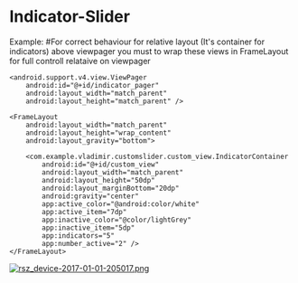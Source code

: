# Indicator-Slider


Example:
#For correct behaviour for relative layout (It's container for indicators) above viewpager you must to wrap these views in FrameLayout for full controll relataive on viewpager


<FrameLayout 
    android:layout_width="match_parent"
    android:layout_height="wrap_content">

    <android.support.v4.view.ViewPager
        android:id="@+id/indicator_pager"
        android:layout_width="match_parent"
        android:layout_height="match_parent" />

    <FrameLayout
        android:layout_width="match_parent"
        android:layout_height="wrap_content"
        android:layout_gravity="bottom">

        <com.example.vladimir.customslider.custom_view.IndicatorContainer
            android:id="@+id/custom_view"
            android:layout_width="match_parent"
            android:layout_height="50dp"
            android:layout_marginBottom="20dp"
            android:gravity="center"
            app:active_color="@android:color/white"
            app:active_item="7dp"
            app:inactive_color="@color/lightGrey"
            app:inactive_item="5dp"
            app:indicators="5"
            app:number_active="2" />
    </FrameLayout>

</FrameLayout>

[![rsz_device-2017-01-01-205017.png](https://s27.postimg.org/51wqsi3hf/rsz_device_2017_01_01_205017.png)](https://postimg.org/image/88rac4nxb/)
